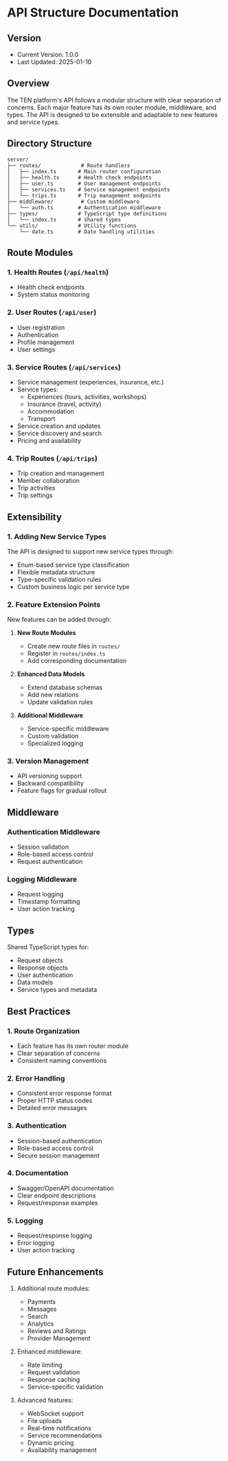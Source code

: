 # API Structure Documentation

## Version
- Current Version: 1.0.0
- Last Updated: 2025-01-10

## Overview
The TEN platform's API follows a modular structure with clear separation of concerns. Each major feature has its own router module, middleware, and types. The API is designed to be extensible and adaptable to new features and service types.

## Directory Structure
```
server/
├── routes/             # Route handlers
│   ├── index.ts       # Main router configuration
│   ├── health.ts      # Health check endpoints
│   ├── user.ts        # User management endpoints
│   ├── services.ts    # Service management endpoints
│   └── trips.ts       # Trip management endpoints
├── middleware/         # Custom middleware
│   └── auth.ts        # Authentication middleware
├── types/             # TypeScript type definitions
│   └── index.ts       # Shared types
└── utils/             # Utility functions
    └── date.ts        # Date handling utilities
```

## Route Modules

### 1. Health Routes (`/api/health`)
- Health check endpoints
- System status monitoring

### 2. User Routes (`/api/user`)
- User registration
- Authentication
- Profile management
- User settings

### 3. Service Routes (`/api/services`)
- Service management (experiences, insurance, etc.)
- Service types:
  - Experiences (tours, activities, workshops)
  - Insurance (travel, activity)
  - Accommodation
  - Transport
- Service creation and updates
- Service discovery and search
- Pricing and availability

### 4. Trip Routes (`/api/trips`)
- Trip creation and management
- Member collaboration
- Trip activities
- Trip settings

## Extensibility

### 1. Adding New Service Types
The API is designed to support new service types through:
- Enum-based service type classification
- Flexible metadata structure
- Type-specific validation rules
- Custom business logic per service type

### 2. Feature Extension Points
New features can be added through:
1. **New Route Modules**
   - Create new route files in `routes/`
   - Register in `routes/index.ts`
   - Add corresponding documentation

2. **Enhanced Data Models**
   - Extend database schemas
   - Add new relations
   - Update validation rules

3. **Additional Middleware**
   - Service-specific middleware
   - Custom validation
   - Specialized logging

### 3. Version Management
- API versioning support
- Backward compatibility
- Feature flags for gradual rollout

## Middleware

### Authentication Middleware
- Session validation
- Role-based access control
- Request authentication

### Logging Middleware
- Request logging
- Timestamp formatting
- User action tracking

## Types
Shared TypeScript types for:
- Request objects
- Response objects
- User authentication
- Data models
- Service types and metadata

## Best Practices

### 1. Route Organization
- Each feature has its own router module
- Clear separation of concerns
- Consistent naming conventions

### 2. Error Handling
- Consistent error response format
- Proper HTTP status codes
- Detailed error messages

### 3. Authentication
- Session-based authentication
- Role-based access control
- Secure session management

### 4. Documentation
- Swagger/OpenAPI documentation
- Clear endpoint descriptions
- Request/response examples

### 5. Logging
- Request/response logging
- Error logging
- User action tracking

## Future Enhancements
1. Additional route modules:
   - Payments
   - Messages
   - Search
   - Analytics
   - Reviews and Ratings
   - Provider Management

2. Enhanced middleware:
   - Rate limiting
   - Request validation
   - Response caching
   - Service-specific validation

3. Advanced features:
   - WebSocket support
   - File uploads
   - Real-time notifications
   - Service recommendations
   - Dynamic pricing
   - Availability management
